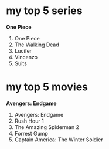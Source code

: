 # my top 5 series
**One Piece**
1. One Piece
2. The Walking Dead
3. Lucifer
4. Vincenzo
5. Suits
# my top 5 movies
**Avengers: Endgame**
1. Avengers: Endgame
2. Rush Hour 1
3. The Amazing Spiderman 2
4. Forrest Gump
5. Captain America: The Winter Soldier

